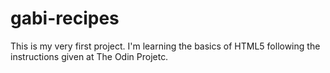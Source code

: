 # gabi-recipes
This is my very first project. I'm learning the basics of HTML5 following the instructions given at The Odin Projetc.
